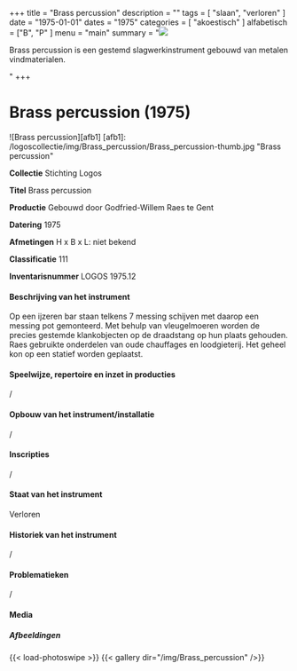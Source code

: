 +++
title = "Brass percussion"
description = ""
tags = [
    "slaan",
"verloren"
]
date = "1975-01-01"
dates = "1975"
categories = [
    "akoestisch"
]
alfabetisch = ["B", "P"
]
menu = "main"
summary = "<a href='/logoscollectie/1975/brass_percussion'><img src='/logoscollectie/img/Brass_percussion/Brass_percussion-thumb.jpg'></a><p>Brass percussion is een gestemd slagwerkinstrument gebouwd van metalen vindmaterialen.</p>"
+++


# Brass percussion (1975)

![Brass percussion][afb1]
[afb1]: /logoscollectie/img/Brass_percussion/Brass_percussion-thumb.jpg "Brass percussion"

**Collectie**
Stichting Logos

**Titel**
Brass percussion

**Productie**
Gebouwd door Godfried-Willem Raes te Gent

**Datering**
1975

**Afmetingen**
H x B x L: niet bekend

**Classificatie**
111

**Inventarisnummer**
LOGOS 1975.12

#### Beschrijving van het instrument
Op een ijzeren bar staan telkens 7 messing schijven met daarop een messing pot gemonteerd. Met behulp van vleugelmoeren worden de precies gestemde klankobjecten op de draadstang op hun plaats gehouden. Raes gebruikte onderdelen van oude chauffages en loodgieterij. Het geheel kon op een statief worden geplaatst.

#### Speelwijze, repertoire en inzet in producties
/

#### Opbouw van het instrument/installatie
/

#### Inscripties
/

#### Staat van het instrument
Verloren

#### Historiek van het instrument
/

#### Problematieken
/

#### Media
##### Afbeeldingen
{{< load-photoswipe >}}
{{< gallery dir="/img/Brass_percussion" />}}
